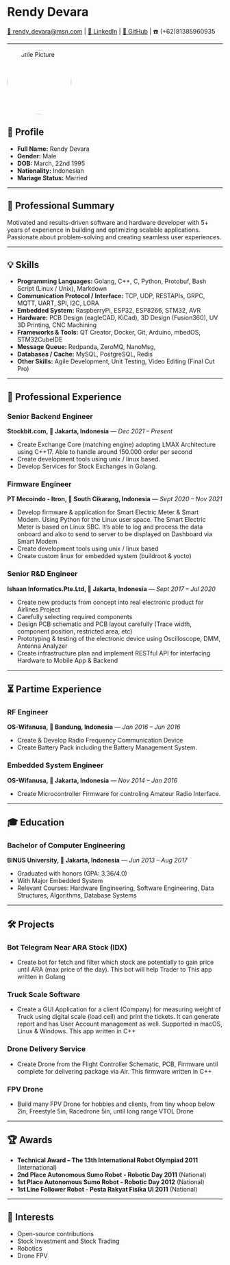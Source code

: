 # Rendy Devara  
[📧 rendy_devara@msn.com](mailto:rendy_devara@msn.com) | [🔗 LinkedIn](https://www.linkedin.com/in/rendy-devara-42bb861a2/) | [🐙 GitHub](https://github.com/devararendy) | ☎️ (+62)81385960935 

---

<img src="https://media.licdn.com/dms/image/v2/C5603AQFNc3dD7xReRg/profile-displayphoto-shrink_400_400/profile-displayphoto-shrink_400_400/0/1628176830013?e=1743033600&v=beta&t=Cbf2s5GM14o2WeYy5Cv9PuOMeshtJCv4_fDnyIfx99k" alt="Profile Picture" style="border-radius: 50%; width: 150px; height: 150px;" />

## **👤 Profile**  
- **Full Name:** Rendy Devara 
- **Gender:** Male
- **DOB:** March, 22nd 1995
- **Nationality:** Indonesian
- **Mariage Status:** Married

---

## **📝 Professional Summary**  
Motivated and results-driven software and hardware developer with 5+ years of experience in building and optimizing scalable applications. Passionate about problem-solving and creating seamless user experiences.

---

## **💡 Skills**  
- **Programming Languages:** Golang, C++, C, Python, Protobuf, Bash Script (Linux / Unix), Markdown
- **Communication Protocol / Interface:** TCP, UDP, RESTAPIs, GRPC, MQTT, UART, SPI, I2C, LORA
- **Embedded System:** RaspberryPi, ESP32, ESP8266, STM32, AVR
- **Hardware:** PCB Design (eagleCAD, KiCad), 3D Design (Fusion360), UV 3D Printing, CNC Machining
- **Frameworks & Tools:** QT Creator, Docker, Git, Arduino, mbedOS, STM32CubeIDE
- **Message Queue:** Redpanda, ZeroMQ, NanoMsg,  
- **Databases / Cache:** MySQL, PostgreSQL, Redis  
- **Other Skills:** Agile Development, Unit Testing, Video Editing (Final Cut Pro)  

---

## **🏢 Professional Experience**  

### **Senior Backend Engineer**  
**Stockbit.com, 📍 Jakarta, Indonesia** — *Dec 2021 – Present*  
- Create Exchange Core (matching engine) adopting LMAX
Architecture using C++17. Able to handle around 150.000 order per second  
- Create development tools using unix / linux based.  
- Develop Services for Stock Exchanges in Golang.  

### **Firmware Engineer**  
**PT Mecoindo - Itron, 📍 South Cikarang, Indonesia** — *Sept 2020 – Nov 2021*  
- Develop firmware & application for Smart Electric Meter & Smart
Modem. Using Python for the Linux user space. The Smart Electric
Meter is based on Linux SBC. It’s able to log and process the data
onboard and also to send to server to be displayed on Dashboard via Smart Modem 
- Create development tools using unix / linux based  
- Create custom linux for embedded system (buildroot & yocto)  

### **Senior R&D Engineer**  
**Ishaan Informatics.Pte.Ltd, 📍 Jakarta, Indonesia** — *Sept 2017 – Jul 2020*  
- Create new products from concept into real electronic product for Airlines
Project
- Carefully selecting required components
- Design PCB schematic and PCB layout carefully (Trace width, component position, restricted area, etc) 
- Prototyping & testing of the electronic device using Oscilloscope, DMM, Antenna Analyzer 
- Create infrastructure plan and implement RESTful API for interfacing Hardware to Mobile App & Backend

---

## **⏳ Partime Experience** 

### **RF Engineer**  
**OS-Wifanusa, 📍 Bandung, Indonesia** — *Jan 2016 – Jun 2016*  
- Create & Develop Radio Frequency Communication Device
- Create Battery Pack including the Battery Management System. 

### **Embedded System Engineer**  
**OS-Wifanusa, 📍 Jakarta, Indonesia** — *Nov 2014 – Jan 2016*  
- Create Microcontroller Firmware for controling Amateur Radio Interface.

---

## **🎓 Education**  

### **Bachelor of Computer Engineering**  
**BINUS University, 📍 Jakarta, Indonesia** — *Jun 2013 – Aug 2017*  
- Graduated with honors (GPA: 3.36/4.0)  
- With Major Embedded System 
- Relevant Courses: Hardware Engineering, Software Engineering, Data Structures, Algorithms, Database Systems 

---

## **🛠️ Projects**  

### **Bot Telegram Near ARA Stock (IDX)**  
- Create bot for fetch and filter which stock are potentially to gain price until ARA (max price of the day). This bot will help Trader to  This app written in Golang

### **Truck Scale Software**  
- Create a GUI Application for a client (Company) for measuring weight of Truck using digital scale (load cell) and print the tickets. It can generate report and has User Account management as well. Supported in macOS, Linux & Windows. This app written in C++

### **Drone Delivery Service**  
- Create Drone from the Flight Controller Schematic, PCB, Firmware until complete for delivering package via Air. This firmware written in C++

### **FPV Drone**  
- Build many FPV Drone for hobbies and clients, from tiny whoop below 2in, Freestyle 5in, Racedrone 5in, until long range VTOL Drone

---

## **🏆 Awards**  
- **Technical Award – The 13th International Robot Olympiad 2011** (International)  
- **2nd Place Autonomous Sumo Robot - Robotic Day 2011** (National)  
- **1st Place Autonomous Sumo Robot - Robotic Day 2012** (National)
- **1st Line Follower Robot - Pesta Rakyat Fisika UI 2011** (National)

---

## **🎨 Interests**  
- Open-source contributions  
- Stock Investment and Stock Trading  
- Robotics 
- Drone FPV 

